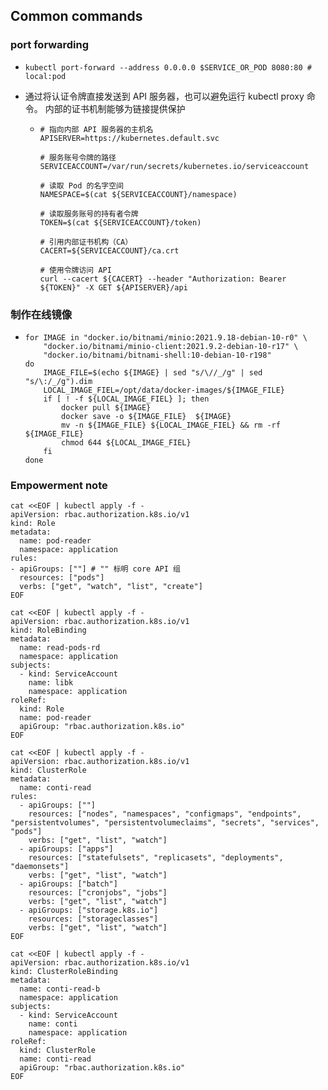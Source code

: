 
## Common commands

### port forwarding
* ```shell
  kubectl port-forward --address 0.0.0.0 $SERVICE_OR_POD 8080:80 # local:pod
  ```
* 通过将认证令牌直接发送到 API 服务器，也可以避免运行 kubectl proxy 命令。 内部的证书机制能够为链接提供保护
  * ```shell
    # 指向内部 API 服务器的主机名
    APISERVER=https://kubernetes.default.svc
    
    # 服务账号令牌的路径
    SERVICEACCOUNT=/var/run/secrets/kubernetes.io/serviceaccount
    
    # 读取 Pod 的名字空间
    NAMESPACE=$(cat ${SERVICEACCOUNT}/namespace)
    
    # 读取服务账号的持有者令牌
    TOKEN=$(cat ${SERVICEACCOUNT}/token)
    
    # 引用内部证书机构（CA）
    CACERT=${SERVICEACCOUNT}/ca.crt
    
    # 使用令牌访问 API
    curl --cacert ${CACERT} --header "Authorization: Bearer ${TOKEN}" -X GET ${APISERVER}/api
    ```

### 制作在线镜像
* ```shell
  for IMAGE in "docker.io/bitnami/minio:2021.9.18-debian-10-r0" \
      "docker.io/bitnami/minio-client:2021.9.2-debian-10-r17" \
      "docker.io/bitnami/bitnami-shell:10-debian-10-r198"
  do
      IMAGE_FILE=$(echo ${IMAGE} | sed "s/\//_/g" | sed "s/\:/_/g").dim
      LOCAL_IMAGE_FIEL=/opt/data/docker-images/${IMAGE_FILE}
      if [ ! -f ${LOCAL_IMAGE_FIEL} ]; then
          docker pull ${IMAGE}
          docker save -o ${IMAGE_FILE}  ${IMAGE}
          mv -n ${IMAGE_FILE} ${LOCAL_IMAGE_FIEL} && rm -rf ${IMAGE_FILE}
          chmod 644 ${LOCAL_IMAGE_FIEL}
      fi
  done
  ```


### Empowerment note

```shell
cat <<EOF | kubectl apply -f -
apiVersion: rbac.authorization.k8s.io/v1
kind: Role
metadata:
  name: pod-reader
  namespace: application
rules:
- apiGroups: [""] # "" 标明 core API 组
  resources: ["pods"]
  verbs: ["get", "watch", "list", "create"]
EOF

cat <<EOF | kubectl apply -f -
apiVersion: rbac.authorization.k8s.io/v1
kind: RoleBinding
metadata:
  name: read-pods-rd
  namespace: application
subjects:
  - kind: ServiceAccount
    name: libk
    namespace: application
roleRef:
  kind: Role
  name: pod-reader
  apiGroup: "rbac.authorization.k8s.io"
EOF

cat <<EOF | kubectl apply -f -
apiVersion: rbac.authorization.k8s.io/v1
kind: ClusterRole
metadata:
  name: conti-read
rules:
  - apiGroups: [""]
    resources: ["nodes", "namespaces", "configmaps", "endpoints", "persistentvolumes", "persistentvolumeclaims", "secrets", "services", "pods"]
    verbs: ["get", "list", "watch"]
  - apiGroups: ["apps"]
    resources: ["statefulsets", "replicasets", "deployments", "daemonsets"]
    verbs: ["get", "list", "watch"]
  - apiGroups: ["batch"]
    resources: ["cronjobs", "jobs"]
    verbs: ["get", "list", "watch"]
  - apiGroups: ["storage.k8s.io"]
    resources: ["storageclasses"]
    verbs: ["get", "list", "watch"]
EOF

cat <<EOF | kubectl apply -f -
apiVersion: rbac.authorization.k8s.io/v1
kind: ClusterRoleBinding
metadata:
  name: conti-read-b
  namespace: application
subjects:
  - kind: ServiceAccount
    name: conti
    namespace: application
roleRef:
  kind: ClusterRole
  name: conti-read
  apiGroup: "rbac.authorization.k8s.io"
EOF
```